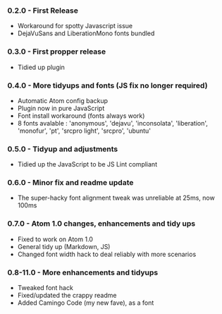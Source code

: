 ### 0.2.0 - First Release
* Workaround for spotty Javascript issue
* DejaVuSans and LiberationMono fonts bundled

### 0.3.0 - First propper release
* Tidied up plugin

### 0.4.0 - More tidyups and fonts (JS fix no longer required)

* Automatic Atom config backup
* Plugin now in pure JavaScript
* Font install workaround (fonts always work)
* 8 fonts avalable : 'anonymous', 'dejavu', 'inconsolata', 'liberation', 'monofur', 'pt',
  'srcpro light', 'srcpro', 'ubuntu'

### 0.5.0 - Tidyup and adjustments
* Tidied up the JavaScript to be JS Lint compliant

### 0.6.0 - Minor fix and readme update
* The super-hacky font alignment tweak was unreliable at 25ms, now 100ms

### 0.7.0 - Atom 1.0 changes, enhancements and tidy ups
* Fixed to work on Atom 1.0
* General tidy up (Markdown, JS)
* Changed font width hack to deal reliably with more scenarios

### 0.8-11.0 - More enhancements and tidyups
* Tweaked font hack
* Fixed/updated the crappy readme
* Added Camingo Code (my new fave), as a font
